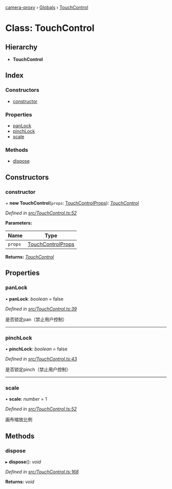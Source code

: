 [camera-proxy](../README.md) › [Globals](../globals.md) › [TouchControl](touchcontrol.md)

# Class: TouchControl

## Hierarchy

* **TouchControl**

## Index

### Constructors

* [constructor](touchcontrol.md#constructor)

### Properties

* [panLock](touchcontrol.md#panlock)
* [pinchLock](touchcontrol.md#pinchlock)
* [scale](touchcontrol.md#scale)

### Methods

* [dispose](touchcontrol.md#dispose)

## Constructors

###  constructor

\+ **new TouchControl**(`props`: [TouchControlProps](../interfaces/touchcontrolprops.md)): *[TouchControl](touchcontrol.md)*

*Defined in [src/TouchControl.ts:52](https://github.com/alibaba/camera-proxy/blob/524fbd6/src/TouchControl.ts#L52)*

**Parameters:**

Name | Type |
------ | ------ |
`props` | [TouchControlProps](../interfaces/touchcontrolprops.md) |

**Returns:** *[TouchControl](touchcontrol.md)*

## Properties

###  panLock

• **panLock**: *boolean* = false

*Defined in [src/TouchControl.ts:39](https://github.com/alibaba/camera-proxy/blob/524fbd6/src/TouchControl.ts#L39)*

是否锁定pan（禁止用户控制）

___

###  pinchLock

• **pinchLock**: *boolean* = false

*Defined in [src/TouchControl.ts:43](https://github.com/alibaba/camera-proxy/blob/524fbd6/src/TouchControl.ts#L43)*

是否锁定pinch（禁止用户控制）

___

###  scale

• **scale**: *number* = 1

*Defined in [src/TouchControl.ts:52](https://github.com/alibaba/camera-proxy/blob/524fbd6/src/TouchControl.ts#L52)*

画布缩放比例

## Methods

###  dispose

▸ **dispose**(): *void*

*Defined in [src/TouchControl.ts:168](https://github.com/alibaba/camera-proxy/blob/524fbd6/src/TouchControl.ts#L168)*

**Returns:** *void*
